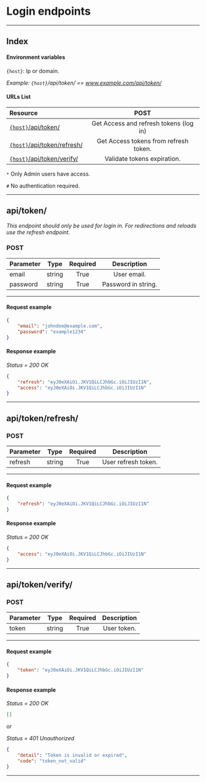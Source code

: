 # Login endpoints
---

## Index

#### Environment variables

`{host}`: Ip or domain.

*Example: `{host}`/api/token/ == www.example.com/api/token/*

#### URLs List

| Resource                           | POST                                   |
| :----                              |     :-----:                            |
| [`{host}`/api/token/][1]           | Get Access and refresh tokens (log in) |
| [`{host}`/api/token/refresh/][2]   | Get Access tokens from refresh token.  |
| [`{host}`/api/token/verify/][3]    | Validate tokens expiration.            |

`*` Only Admin users have access.

`#` No authentication required.

---

## api/token/

*This endpoint should only be used for login in. For redirections and reloads use the refresh endpoint.*

### POST

| Parameter             | Type   | Required | Description          |
| :---                  | :---:  | :---:    | :---:                |
| email                 | string | True     | User email.          |
| password              | string | True     | Password in string.  |

---

#### Request example

```json
{
    "email": "johndoe@example.com",
    "password": "example1234"
}
```

#### Response example

*Status = 200 OK*
```json
{
    "refresh": "eyJ0eXAiOi.JKV1QiLCJhbGc.iOiJIUzI1N",
    "access": "eyJ0eXAiOi.JKV1QiLCJhbGc.iOiJIUzI1N"
}
```
---

## api/token/refresh/

### POST

| Parameter      | Type   | Required | Description          |
| :---           | :---:  | :---:    | :---:                |
| refresh        | string | True     | User refresh token.  |

---

#### Request example

```json
{
    "refresh": "eyJ0eXAiOi.JKV1QiLCJhbGc.iOiJIUzI1N"
}
```

#### Response example

*Status = 200 OK*
```json
{
    "access": "eyJ0eXAiOi.JKV1QiLCJhbGc.iOiJIUzI1N"
}
```
---


## api/token/verify/

### POST

| Parameter      | Type   | Required | Description       |
| :---           | :---:  | :---:    | :---:             |
| token          | string | True     | User token.       |

---

#### Request example

```json
{
    "token": "eyJ0eXAiOi.JKV1QiLCJhbGc.iOiJIUzI1N"
}
```

#### Response example

*Status = 200 OK*
```json
[]
```
or

*Status = 401 Unauthorized*
```json
{
    "detail": "Token is invalid or expired",
    "code": "token_not_valid"
}
```
---

[1]: #apitoken
[2]: #apitokenrefresh
[3]: #apitokenverify